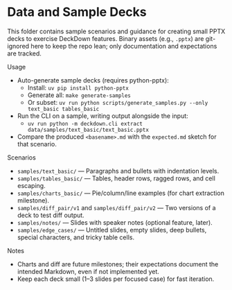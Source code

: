 # Data and Sample Decks

This folder contains sample scenarios and guidance for creating small PPTX decks to exercise DeckDown features. Binary assets (e.g., `.pptx`) are git-ignored here to keep the repo lean; only documentation and expectations are tracked.

Usage
- Auto-generate sample decks (requires python-pptx):
  - Install: `uv pip install python-pptx`
  - Generate all: `make generate-samples`
  - Or subset: `uv run python scripts/generate_samples.py --only text_basic tables_basic`
- Run the CLI on a sample, writing output alongside the input:
  - `uv run python -m deckdown.cli extract data/samples/text_basic/text_basic.pptx`
- Compare the produced `<basename>.md` with the `expected.md` sketch for that scenario.

Scenarios
- `samples/text_basic/` — Paragraphs and bullets with indentation levels.
- `samples/tables_basic/` — Tables, header rows, ragged rows, and cell escaping.
- `samples/charts_basic/` — Pie/column/line examples (for chart extraction milestone).
- `samples/diff_pair/v1` and `samples/diff_pair/v2` — Two versions of a deck to test diff output.
- `samples/notes/` — Slides with speaker notes (optional feature, later).
- `samples/edge_cases/` — Untitled slides, empty slides, deep bullets, special characters, and tricky table cells.

Notes
- Charts and diff are future milestones; their expectations document the intended Markdown, even if not implemented yet.
- Keep each deck small (1–3 slides per focused case) for fast iteration.
